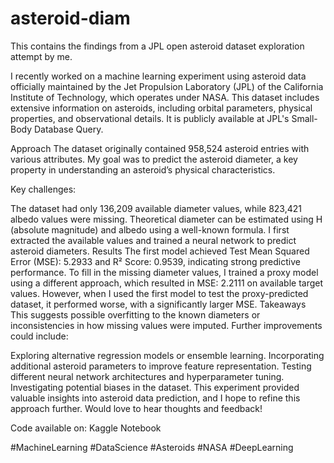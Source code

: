 # asteroid-diam
This contains the findings from a JPL open asteroid dataset exploration attempt by me.

I recently worked on a machine learning experiment using asteroid data officially maintained by the Jet Propulsion Laboratory (JPL) of the California Institute of Technology, which operates under NASA. This dataset includes extensive information on asteroids, including orbital parameters, physical properties, and observational details. It is publicly available at JPL's Small-Body Database Query.

Approach
The dataset originally contained 958,524 asteroid entries with various attributes. My goal was to predict the asteroid diameter, a key property in understanding an asteroid’s physical characteristics.

Key challenges:

The dataset had only 136,209 available diameter values, while 823,421 albedo values were missing.
Theoretical diameter can be estimated using H (absolute magnitude) and albedo using a well-known formula.
I first extracted the available values and trained a neural network to predict asteroid diameters.
Results
The first model achieved Test Mean Squared Error (MSE): 5.2933 and R² Score: 0.9539, indicating strong predictive performance.
To fill in the missing diameter values, I trained a proxy model using a different approach, which resulted in MSE: 2.2111 on available target values.
However, when I used the first model to test the proxy-predicted dataset, it performed worse, with a significantly larger MSE.
Takeaways
This suggests possible overfitting to the known diameters or inconsistencies in how missing values were imputed. Further improvements could include:

Exploring alternative regression models or ensemble learning.
Incorporating additional asteroid parameters to improve feature representation.
Testing different neural network architectures and hyperparameter tuning.
Investigating potential biases in the dataset.
This experiment provided valuable insights into asteroid data prediction, and I hope to refine this approach further. Would love to hear thoughts and feedback!

Code available on:
Kaggle Notebook

#MachineLearning #DataScience #Asteroids #NASA #DeepLearning
